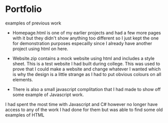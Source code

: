 # Portfolio
examples of previous work

- Homepage.html is one of my earlier projects and had a few more pages with it but they didn't show anything too different so I just kept the one for demonstration purposes especailly since I already have another project using html on here.

- Website.zip contains a mock website using html and includes a style sheet. This is a test website I had built during college. This was used to prove that I could make a website and change whatever I wanted which is why the design is a little strange as I had to put obvious colours on all elements.

- There is also a small javascript complitation that I had made to show off some example of Javascript work. 

I had spent the most time with Javascript and C# however no longer have access to any of the work I had done for them but was able to find some old examples of HTML  
